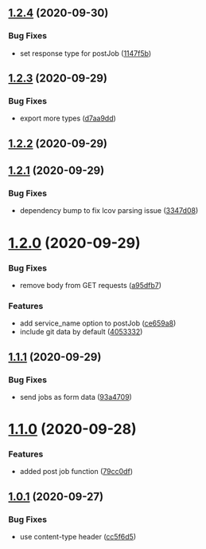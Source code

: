 ## [1.2.4](https://github.com/bconnorwhite/coveralls-api/compare/v1.2.3...v1.2.4) (2020-09-30)


### Bug Fixes

* set response type for postJob ([1147f5b](https://github.com/bconnorwhite/coveralls-api/commit/1147f5bcaab293bc332b61611e7ec8471a5f9dc8))



## [1.2.3](https://github.com/bconnorwhite/coveralls-api/compare/v1.2.2...v1.2.3) (2020-09-29)


### Bug Fixes

* export more types ([d7aa9dd](https://github.com/bconnorwhite/coveralls-api/commit/d7aa9dd421381d8fe8b7c6261f1aac8017d4fc60))



## [1.2.2](https://github.com/bconnorwhite/coveralls-api/compare/v1.2.1...v1.2.2) (2020-09-29)



## [1.2.1](https://github.com/bconnorwhite/coveralls-api/compare/v1.2.0...v1.2.1) (2020-09-29)


### Bug Fixes

* dependency bump to fix lcov parsing issue ([3347d08](https://github.com/bconnorwhite/coveralls-api/commit/3347d087926f09b2ed3970c8a124ae56595232bd))



# [1.2.0](https://github.com/bconnorwhite/coveralls-api/compare/v1.1.1...v1.2.0) (2020-09-29)


### Bug Fixes

* remove body from GET requests ([a95dfb7](https://github.com/bconnorwhite/coveralls-api/commit/a95dfb7dd17853283f15893b39feedd0e8bcdb1d))


### Features

* add service_name option to postJob ([ce659a8](https://github.com/bconnorwhite/coveralls-api/commit/ce659a8b62c86fc2e9be41d52e48ddba28713879))
* include git data by default ([4053332](https://github.com/bconnorwhite/coveralls-api/commit/4053332e9e6a56a8b4daabb1bd4cf9ffac3ca568))



## [1.1.1](https://github.com/bconnorwhite/coveralls-api/compare/v1.1.0...v1.1.1) (2020-09-29)


### Bug Fixes

* send jobs as form data ([93a4709](https://github.com/bconnorwhite/coveralls-api/commit/93a4709102ca888cc259d5c720eb6b1f8fedcb05))



# [1.1.0](https://github.com/bconnorwhite/coveralls-api/compare/v1.0.1...v1.1.0) (2020-09-28)


### Features

* added post job function ([79cc0df](https://github.com/bconnorwhite/coveralls-api/commit/79cc0dffd16883a488f81daa767b4e057796df41))



## [1.0.1](https://github.com/bconnorwhite/coveralls-api/compare/cc5f6d518afaa7b60a2edd623e9685deae92c359...v1.0.1) (2020-09-27)


### Bug Fixes

* use content-type header ([cc5f6d5](https://github.com/bconnorwhite/coveralls-api/commit/cc5f6d518afaa7b60a2edd623e9685deae92c359))



